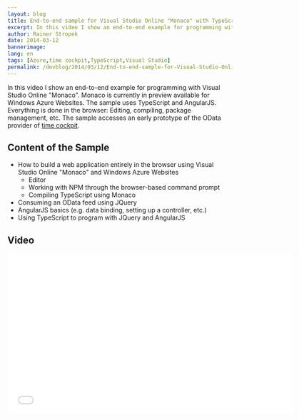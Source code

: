 ```yaml
---
layout: blog
title: End-to-end sample for Visual Studio Online "Monaco" with TypeScript and AngularJS
excerpt: In this video I show an end-to-end example for programming with Visual Studio Online "Monaco". Monaco is currently in preview available for Windows Azure Websites. The sample uses TypeScript and AngularJS. Everything is done in the browser -  Editing, compiling, package management, etc. The sample accesses an early prototype of the OData provider of time cockpit.
author: Rainer Stropek
date: 2014-03-12
bannerimage: 
lang: en
tags: [Azure,time cockpit,TypeScript,Visual Studio]
permalink: /devblog/2014/03/12/End-to-end-sample-for-Visual-Studio-Online-Monaco-with-TypeScript-and-AngularJS
---
```


<p>In this video I show an end-to-end example for programming with Visual Studio Online "Monaco". Monaco is currently in preview available for Windows Azure Websites. The sample uses TypeScript and AngularJS. Everything is done in the browser: Editing, compiling, package management, etc. The sample accesses an early prototype of the OData provider of <a href="http://www.timecockpit.com" target="_blank">time cockpit</a>.</p><h2>Content of the Sample</h2><ul>
  <li>How to build a web application entirely in the browser using Visual Studio Online "Monaco" and Windows Azure Websites

<ul><li>Editor</li><li>Working with NPM through the browser-based command prompt</li><li>Compiling TypeScript using Monaco</li></ul></li>
  <li>Consuming an OData feed using JQuery</li>
  <li>AngularJS basics (e.g. data binding, setting up a controller, etc.)</li>
  <li>Using TypeScript to program with JQuery and AngularJS</li>
</ul><h2>Video</h2><div class="videoWrapper">
  <iframe width="640" height="360" src="//www.youtube.com/embed/4he7dCIJPdE?rel=0" frameborder="0" allowfullscreen="allowfullscreen"></iframe>
</div>